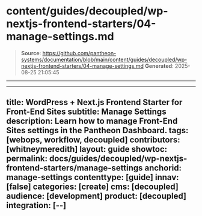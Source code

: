 # content/guides/decoupled/wp-nextjs-frontend-starters/04-manage-settings.md

> **Source**: https://github.com/pantheon-systems/documentation/blob/main/content/guides/decoupled/wp-nextjs-frontend-starters/04-manage-settings.md
> **Generated**: 2025-08-25 21:05:45

---

---
title: WordPress + Next.js Frontend Starter for Front-End Sites
subtitle: Manage Settings
description: Learn how to manage Front-End Sites settings in the Pantheon Dashboard.
tags: [webops, workflow, decoupled]
contributors: [whitneymeredith]
layout: guide
showtoc:
permalink: docs/guides/decoupled/wp-nextjs-frontend-starters/manage-settings
anchorid: manage-settings
contenttype: [guide]
innav: [false]
categories: [create]
cms: [decoupled]
audience: [development]
product: [decoupled]
integration: [--]
---

<Partial file="decoupled-manage-settings.md" />